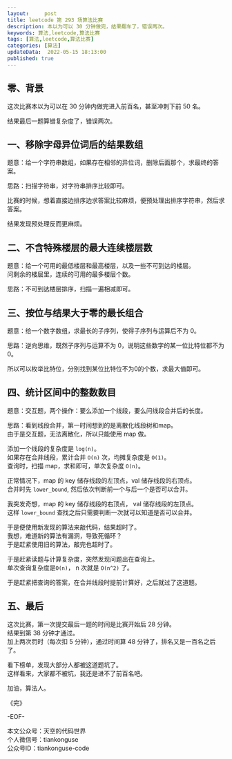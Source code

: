 ```yaml
---   
layout:     post  
title: leetcode 第 293 场算法比赛  
description: 本以为可以 30 分钟做完，结果翻车了，错误两次。       
keywords: 算法,leetcode,算法比赛  
tags: [算法,leetcode,算法比赛]    
categories: [算法]  
updateData:  2022-05-15 18:13:00  
published: true  
---  
```



## 零、背景  


这次比赛本以为可以在 30 分钟内做完进入前百名，甚至冲刺下前 50 名。  


结果最后一题算错复杂度了，错误两次。  


## 一、移除字母异位词后的结果数组  


题意：给一个字符串数组，如果存在相邻的异位词，删除后面那个，求最终的答案。  


思路：扫描字符串，对字符串排序比较即可。  


比赛的时候，想着直接边排序边求答案比较麻烦，便预处理出排序字符串，然后求答案。  


结果发现预处理反而更麻烦。  


## 二、不含特殊楼层的最大连续楼层数  


题意：给一个可用的最低楼层和最高楼层，以及一些不可到达的楼层。  
问剩余的楼层里，连续的可用的最多楼层个数。  


思路：不可到达楼层排序，扫描一遍相减即可。  


## 三、按位与结果大于零的最长组合  


题意：给一个数字数组，求最长的子序列，使得子序列与运算后不为 0。  


思路：逆向思维，既然子序列与运算不为 0，说明这些数字的某一位比特位都不为 0。  


所以可以枚举比特位，分别找到某位比特位不为0的个数，求最大值即可。  



## 四、统计区间中的整数数目  


题意：交互题，两个操作：要么添加一个线段，要么问线段合并后的长度。  


思路：看到线段合并，第一时间想到的是离散化线段树和map。  
由于是交互题，无法离散化，所以只能使用 map 做。  


添加一个线段的复杂度是 `log(n)`。  
如果存在合并线段，累计合并 `O(n)` 次，均摊复杂度是 `O(1)`。  
查询时，扫描 map，求和即可，单次复杂度 `O(n)`。  


正常情况下，map 的 key 储存线段的左顶点，val 储存线段的右顶点。  
合并时先 `lower_bound`, 然后依次判断前一个与后一个是否可以合并。  


我突发奇想，map 的 key 储存线段的右顶点， val 储存线段的左顶点。  
这样 `lower_bound` 查找之后只需要判断一次就可以知道是否可以合并。  


于是便使用新发现的算法来敲代码，结果超时了。  
我想，难道新的算法有漏洞，导致死循环？  
于是赶紧使用旧的算法，敲完也超时了。  


于是赶紧读题与计算复杂度，突然发现问题出在查询上。  
单次查询复杂度是`O(n)`， n 次就是 `O(n^2)` 了。  


于是赶紧把查询的答案，在合并线段时提前计算好，之后就过了这道题。  


## 五、最后  


这次比赛，第一次提交最后一题的时间是比赛开始后 28 分钟。  
结果到第 38 分钟才通过。  
加上两次罚时（每次扣 5 分钟），通过时间算 48 分钟了，排名又是一百名之后了。  



看下榜单，发现大部分人都被这道题坑了。  
这样看来，大家都不被坑，我还是进不了前百名吧。  




加油，算法人。  


《完》  


-EOF-  



本文公众号：天空的代码世界  
个人微信号：tiankonguse  
公众号ID：tiankonguse-code  
  

